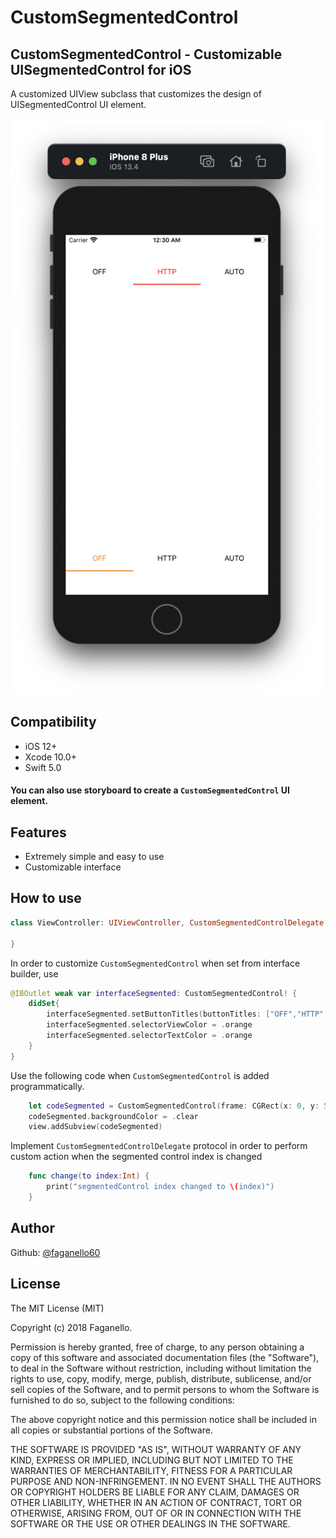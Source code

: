 # CustomSegmentedControl


## CustomSegmentedControl - Customizable UISegmentedControl for iOS

A customized UIView subclass that customizes the design of UISegmentedControl UI element.

<img width="500" alt="Demo image" src="https://raw.githubusercontent.com/Code-With-Coffee/CustomSegmentedControl/9c22c56915ee6754afb09514301f7215bf821f0a/CustomSegmentedControl.png">

## Compatibility

- iOS 12+
- Xcode 10.0+
- Swift 5.0

#### You can also use storyboard to create a `CustomSegmentedControl` UI element.

## Features
- Extremely simple and easy to use
- Customizable interface

## How to use

```swift
class ViewController: UIViewController, CustomSegmentedControlDelegate {

}
```

In order to customize `CustomSegmentedControl` when set from interface builder, use

```swift
@IBOutlet weak var interfaceSegmented: CustomSegmentedControl! {
    didSet{
        interfaceSegmented.setButtonTitles(buttonTitles: ["OFF","HTTP","AUTO"])
        interfaceSegmented.selectorViewColor = .orange
        interfaceSegmented.selectorTextColor = .orange
    }
}
```

Use the following code when `CustomSegmentedControl` is added programmatically.

```swift
    let codeSegmented = CustomSegmentedControl(frame: CGRect(x: 0, y: 50, width: self.view.frame.width, height: 50), buttonTitle: ["OFF","HTTP","AUTO"])
    codeSegmented.backgroundColor = .clear
    view.addSubview(codeSegmented)        
```

Implement `CustomSegmentedControlDelegate` protocol in order to perform custom action when the segmented control index is changed

```swift
    func change(to index:Int) {
        print("segmentedControl index changed to \(index)")
    }
```

## Author

Github: [@faganello60](https://github.com/faganello60)


## License

The MIT License (MIT)

Copyright (c) 2018 Faganello.

Permission is hereby granted, free of charge, to any person obtaining a copy of this software and associated documentation files (the "Software"), to deal in the Software without restriction, including without limitation the rights to use, copy, modify, merge, publish, distribute, sublicense, and/or sell copies of the Software, and to permit persons to whom the Software is furnished to do so, subject to the following conditions:

The above copyright notice and this permission notice shall be included in all copies or substantial portions of the Software.

THE SOFTWARE IS PROVIDED "AS IS", WITHOUT WARRANTY OF ANY KIND, EXPRESS OR IMPLIED, INCLUDING BUT NOT LIMITED TO THE WARRANTIES OF MERCHANTABILITY, FITNESS FOR A PARTICULAR PURPOSE AND NON-INFRINGEMENT. IN NO EVENT SHALL THE AUTHORS OR COPYRIGHT HOLDERS BE LIABLE FOR ANY CLAIM, DAMAGES OR OTHER LIABILITY, WHETHER IN AN ACTION OF CONTRACT, TORT OR OTHERWISE, ARISING FROM, OUT OF OR IN CONNECTION WITH THE SOFTWARE OR THE USE OR OTHER DEALINGS IN THE SOFTWARE.
